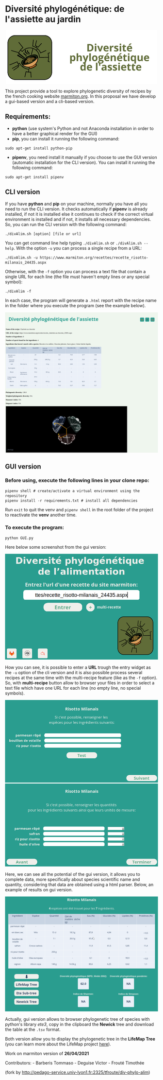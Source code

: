 # Diversité phylogénétique: de l'assiette au jardin


<div style="text-align: center;"><img style="display: block; margin: auto;" src="assets/logo_md.png"></div>

This project provide a tool to explore phylogenetic diversity of recipes by the french cooking website [marmiton.org](https://www.marmiton.org/). In this proposal we have develop a gui-based version and a cli-based version.

## Requirements:
- <b>python</b> (use system's Python and not Anaconda installation in order to have a better graphical render for the GUI)
- <b>pip</b>, you can install it running the following command:
```
sudo apt-get install python-pip
```

- <b>pipenv</b>, you need install it manually if you choose to use the GUI version (automatic installation for the CLI version). You can install it running the following command:
```
sudo apt-get install pipenv
```

## CLI version

If you have <b>python</b> and <b>pip</b> on your machine, normally you have all you need to run the CLI version. It checks automatically if <b>pipenv</b> is already installed, if not it is installed else it continues to check if the correct virtual environment is installed and if not, it installs all necessary dependencies.
So, you can run the CLI version with the following command:
```
./divAlim.sh [option] [file or url]
```

You can get command line help typing `./divAlim.sh` or `./divAlim.sh --help`. 
With the option `-u` you can process a single recipe from a URL:
```
./divAlim.sh -u https://www.marmiton.org/recettes/recette_risotto-milanais_24435.aspx
```
Otherwise, with the `-f` option you can process a text file that contain a single URL for each line (the file must haven't empty lines or any special symbol):
```
./divAlim -f 
```

In each case, the program will generate a `.html` report with the recipe name in the folder where you execute the program (see the example below).

![report_example](assets/report_html_example.png)

## GUI version
### Before using, execute the following lines in your clone repo:

```
pipenv shell # create/activate a virtual environment using the repository
pipenv install -r requirements.txt # install all dependencies
```


Run `exit` to quit the venv and `pipenv shell` in the root folder of the project to reactivate the <b>venv</b> another time.


### To execute the program:

```
python GUI.py 
```

Here below some screenshot from the gui version:

![gui_mainwindow](assets/gui_mainwindow.png)

How you can see, it is possible to enter a <b>URL</b> trough the entry widget as the `-u` option of the cli version and it is also possible process several recipes at the same time with the multi-recipe feature (like as the `-f` option). So, with <b>multi-recipe</b> button allow to browser your files in order to select a text file which have one URL for each line (no empty line, no special symbols).

![gui_missing_species](assets/gui_missingspecies.png)
![gui_missing_qunatities](assets/gui_missingquantities.png)

Here, we can see all the potential of the gui version, it allows you to complete data, more specifically about species scientific name and quantity, considering that data are obtained using a html parser. Below, an example of results on gui version.

![gui_results](assets/gui_results.png)

Actually, gui version allows to browser phylogenetic tree of species with python's library <em>ete3</em>, copy in the clipboard the <b>Newick</b> tree and download the table at the `.tsv` format.

Both version allow you to display the phylogenetic tree in the <b>LifeMap Tree</b> (you can learn more about the LifeMap project [here](http://lifemap.univ-lyon1.fr/)).


Work on marmiton version of <b>26/04/2021</b>


Contributors:
    - Barberis Tommaso
    - Deguise Victor
    - Frouté Timothée

(fork by http://pedago-service.univ-lyon1.fr:2325/tfroute/div-phylo-alim)
